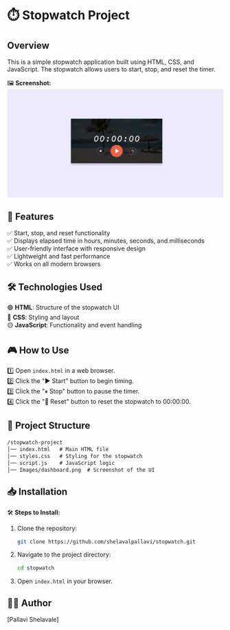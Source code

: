 # ⏱️ Stopwatch Project

## Overview
This is a simple stopwatch application built using HTML, CSS, and JavaScript. The stopwatch allows users to start, stop, and reset the timer.

🖼️ **Screenshot:**  
![Stopwatch Preview](images/dashboard.png)

## 🚀 Features
✅ Start, stop, and reset functionality  
✅ Displays elapsed time in hours, minutes, seconds, and milliseconds  
✅ User-friendly interface with responsive design  
✅ Lightweight and fast performance  
✅ Works on all modern browsers  

## 🛠 Technologies Used
🟢 **HTML**: Structure of the stopwatch UI  
🔵 **CSS**: Styling and layout  
🟡 **JavaScript**: Functionality and event handling  

## 🎮 How to Use
1️⃣ Open `index.html` in a web browser.  
2️⃣ Click the "▶ Start" button to begin timing.  
3️⃣ Click the "⏸ Stop" button to pause the timer.  
4️⃣ Click the "🔄 Reset" button to reset the stopwatch to 00:00:00.  

## 📁 Project Structure
```
/stopwatch-project
│── index.html   # Main HTML file
│── styles.css   # Styling for the stopwatch
│── script.js    # JavaScript logic
│── Images/dashboard.png  # Screenshot of the UI
```

## 📥 Installation
🛠 **Steps to Install:**
1. Clone the repository:
   ```sh
   git clone https://github.com/shelavalpallavi/stopwatch.git
   ```
2. Navigate to the project directory:
   ```sh
   cd stopwatch
   ```
3. Open `index.html` in your browser.



## 👩‍💻 Author
[Pallavi Shelavale]
